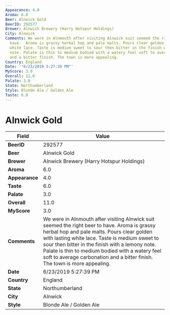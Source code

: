 ```yaml
---
Appearance: 4.0
Aroma: 6.0
Beer: Alnwick Gold
BeerID: 292577
Brewer: Alnwick Brewery (Harry Hotspur Holdings)
City: Alnwick
Comments: We were in Alnmouth after visiting Alnwick suit seemed the right beer to
  have.  Aroma is grassy herbal hop and pale malts. Pours clear golden with lasting
  white lace. Taste is medium sweet to sour then bitter in the finish with a lemony
  note. Palate is thin to medium bodied with a watery feel soft to average carbonation
  and a bitter finish. The town is more appealing.
Country: England
Date: '"6/23/2019 5:27:39 PM"'
MyScore: 3.0
Overall: 11.0
Palate: 3.0
State: Northumberland
Style: Blonde Ale / Golden Ale
Taste: 6.0
---
```


# Alnwick Gold

| Field         | Value |
|---------------|-------|
| **BeerID** | 292577 |
| **Beer** | Alnwick Gold |
| **Brewer** | Alnwick Brewery (Harry Hotspur Holdings) |
| **Aroma** | 6.0 |
| **Appearance** | 4.0 |
| **Taste** | 6.0 |
| **Palate** | 3.0 |
| **Overall** | 11.0 |
| **MyScore** | 3.0 |
| **Comments** | We were in Alnmouth after visiting Alnwick suit seemed the right beer to have.  Aroma is grassy herbal hop and pale malts. Pours clear golden with lasting white lace. Taste is medium sweet to sour then bitter in the finish with a lemony note. Palate is thin to medium bodied with a watery feel soft to average carbonation and a bitter finish. The town is more appealing. |
| **Date** | 6/23/2019 5:27:39 PM |
| **Country** | England |
| **State** | Northumberland |
| **City** | Alnwick |
| **Style** | Blonde Ale / Golden Ale |
